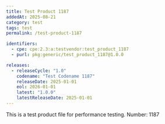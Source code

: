 ```yaml
---
title: Test Product 1187
addedAt: 2025-08-21
category: test
tags: test
permalink: /test-product-1187

identifiers:
  - cpe: cpe:2.3:a:testvendor:test_product_1187
  - purl: pkg:generic/test_product_1187@1.0.0

releases:
  - releaseCycle: "1.0"
    codename: "Test Codename 1187"
    releaseDate: 2025-01-01
    eol: 2026-01-01
    latest: "1.0.0"
    latestReleaseDate: 2025-01-01
---
```


This is a test product file for performance testing. Number: 1187
